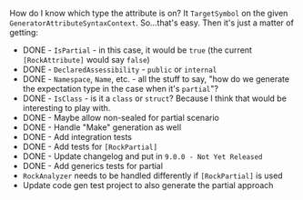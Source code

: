 How do I know which type the attribute is on? It `TargetSymbol` on the given `GeneratorAttributeSyntaxContext`. So...that's easy. Then it's just a matter of getting:

* DONE - `IsPartial` - in this case, it would be `true` (the current `[RockAttribute]` would say `false`)
* DONE - `DeclaredAssessibility` - `public` or `internal`
* DONE - `Namespace`, `Name`, etc. - all the stuff to say, "how do we generate the expectation type in the case when it's `partial`"?
* DONE - `IsClass` - is it a `class` or `struct`? Because I think that would be interesting to play with.
* DONE - Maybe allow non-sealed for partial scenario
* DONE - Handle "Make" generation as well
* DONE - Add integration tests
* DONE - Add tests for `[RockPartial]`
* DONE - Update changelog and put in `9.0.0 - Not Yet Released`
* DONE - Add generics tests for partial
* `RockAnalyzer` needs to be handled differently if `[RockPartial]` is used
* Update code gen test project to also generate the partial approach